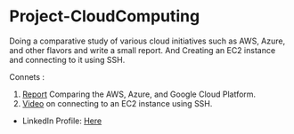 # Project-CloudComputing
Doing a comparative study of various cloud initiatives such as AWS, Azure, and other flavors and write a small report. 
And Creating an  EC2 instance and connecting to it using SSH.

Connets :
1. [Report](https://github.com/anmolmanitripathi/Project-CloudComputing/blob/master/Task%206%20Cloud%20Computing.pdf) Comparing the AWS, Azure, and Google Cloud Platform.
1. [Video](https://youtu.be/in2JVyb5lz0) on connecting to an EC2 instance using SSH.

* LinkedIn Profile: [Here](https://www.linkedin.com/in/anmol-mani-tripathi-5978981a3)
